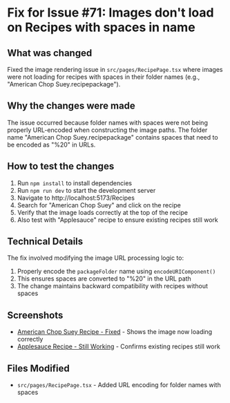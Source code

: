 # Fix for Issue #71: Images don't load on Recipes with spaces in name

## What was changed
Fixed the image rendering issue in `src/pages/RecipePage.tsx` where images were not loading for recipes with spaces in their folder names (e.g., "American Chop Suey.recipepackage").

## Why the changes were made
The issue occurred because folder names with spaces were not being properly URL-encoded when constructing the image paths. The folder name "American Chop Suey.recipepackage" contains spaces that need to be encoded as "%20" in URLs.

## How to test the changes
1. Run `npm install` to install dependencies
2. Run `npm run dev` to start the development server
3. Navigate to http://localhost:5173/Recipes
4. Search for "American Chop Suey" and click on the recipe
5. Verify that the image loads correctly at the top of the recipe
6. Also test with "Applesauce" recipe to ensure existing recipes still work

## Technical Details
The fix involved modifying the image URL processing logic to:
1. Properly encode the `packageFolder` name using `encodeURIComponent()`
2. This ensures spaces are converted to "%20" in the URL path
3. The change maintains backward compatibility with recipes without spaces

## Screenshots
- [American Chop Suey Recipe - Fixed](./american-chop-suey-fixed.png) - Shows the image now loading correctly
- [Applesauce Recipe - Still Working](./applesauce-fixed.png) - Confirms existing recipes still work

## Files Modified
- `src/pages/RecipePage.tsx` - Added URL encoding for folder names with spaces